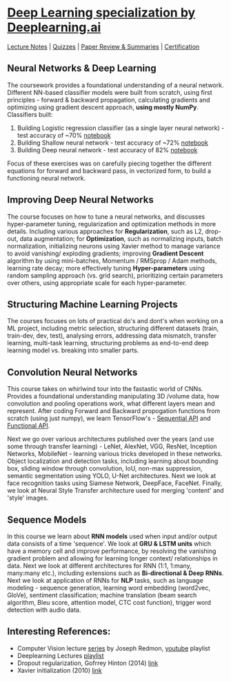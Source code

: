# [Deep Learning specialization by Deeplearning.ai](https://www.coursera.org/account/accomplishments/specialization/certificate/Y23QW2JU39ZE)

[Lecture Notes](https://github.com/uditgt/coursera_deeplearning_specialization/tree/main/notes) | [Quizzes](https://github.com/uditgt/coursera_deeplearning_specialization/tree/main/quizzes) | [Paper Review & Summaries](https://github.com/uditgt/coursera_deeplearning_specialization/tree/main/papers) | [Certification](https://www.coursera.org/account/accomplishments/specialization/certificate/Y23QW2JU39ZE)

## Neural Networks & Deep Learning
The coursework provides a foundational understanding of a neural network. Different NN-based classifier models were built from scratch, using first principles - forward & backward propagation, calculating gradients and optimizing using gradient descent approach, **using mostly NumPy**. Classifiers built:
1. Building Logistic regression classifier (as a single layer neural network) - test accuracy of ~70% [notebook](https://github.com/uditgt/coursera_deeplearning_specialization/blob/main/1.1%20Building%20Logistic%20Regression%20as%20NN.ipynb)
2. Building Shallow neural network - test accuracy of ~72% [notebook](https://github.com/uditgt/coursera_deeplearning_specialization/blob/main/1.2%20Building%20Shallow%20NN%20using%20NumPy.ipynb)
3. Building Deep neural network - test accuracy of 82% [notebook](https://github.com/uditgt/coursera_deeplearning_specialization/blob/main/1.3%20Building%20Deep%20NN%20using%20NumPy.ipynb)

Focus of these exercises was on carefully piecing together the different equations for forward and backward pass, in vectorized form, to build a functioning neural network.

## Improving Deep Neural Networks
The course focuses on how to tune a neural networks, and discusses hyper-parameter tuning, regularization and optimization methods in more details. Including various approaches for **Regularization**, such as L2, drop-out, data augmentation; for **Optimization**, such as normalizing inputs, batch normalization, initializing neurons using Xavier method to manage variance to avoid vanishing/ exploding gradients; improving **Gradient Descent** algorithm by using mini-batches, Momentum / RMSprop / Adam methods, learning rate decay; more effectively tuning **Hyper-parameters** using random sampling approach (vs. grid search), prioritizing certain parameters over others, using appropriate scale for each hyper-parameter.

## Structuring Machine Learning Projects
The courses focuses on lots of practical do's and dont's when working on a ML project, including metric selection, structuring different datasets (train, train-dev, dev, test), analysing errors, addressing data mismatch, transfer learning, multi-task learning, structuring problems as end-to-end deep learning model vs. breaking into smaller parts. 

## Convolution Neural Networks
This course takes on whirlwind tour into the fastastic world of CNNs. Provides a foundational understanding manipulating 3D /volume data, how convolution and pooling operations work, what different layers mean and represent. After coding Forward and Backward propogation functions from scratch (using just numpy), we learn TensorFlow's - [Sequential API](https://www.tensorflow.org/guide/keras/sequential_model) and [Functional API](https://www.tensorflow.org/guide/keras/functional). 

Next we go over various architectures published over the years (and use some through transfer learning) - LeNet, AlexNet, VGG, ResNet, Inception Networks, MobileNet - learning various tricks developed in these networks. Object localization and detection tasks, including learning about bounding box, sliding window through convolution, IoU, non-max suppression, semantic segmentation using YOLO, U-Net architectures. Next we look at face recognition tasks using Siamese Network, DeepFace, FaceNet. Finally, we look at Neural Style Transfer architecture used for merging 'content' and 'style' images. 

## Sequence Models
In this course we learn about **RNN models** used when input and/or output data consists of a time 'sequence'. We look at **GRU & LSTM units** which have a memory cell and improve performance, by resolving the vanishing gradient problem and allowing for learning longer context/ relationships in data. Next we look at different architectures for RNN (1:1, 1:many, many:many etc.), including extensions such as **Bi-directional & Deep RNNs**.
Next we look at application of RNNs for **NLP** tasks, such as language modeling - sequence generation, learning word embedding (word2vec, GloVe), sentiment classification; machine translation (beam search algorithm, Bleu score, attention model, CTC cost function), trigger word detection with audio data.




## Interesting References:
* Computer Vision lecture [series](https://pjreddie.com/courses/computer-vision/) by Joseph Redmon, [youtube](https://www.youtube.com/playlist?list=PLjMXczUzEYcHvw5YYSU92WrY8IwhTuq7p) playlist
* Deeplearning Lectures [playlist](https://www.youtube.com/c/Deeplearningai/playlists)
* Dropout regularization, Gofrrey Hinton (2014) [link](https://jmlr.org/papers/v15/srivastava14a.html)
* Xavier initialization (2010) [link](https://proceedings.mlr.press/v9/glorot10a/glorot10a.pdf)
